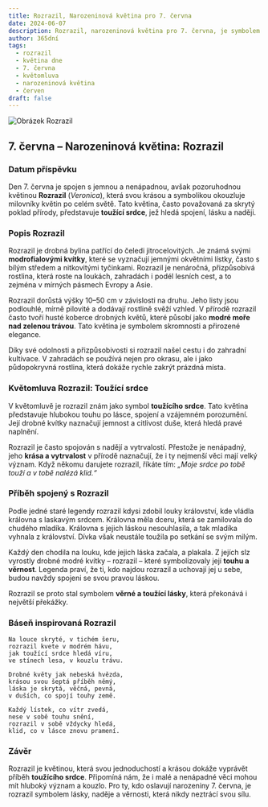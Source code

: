 ```yaml
---
title: Rozrazil, Narozeninová květina pro 7. června
date: 2024-06-07
description: Rozrazil, narozeninová květina pro 7. června, je symbolem Toužící srdce. Objevte její jedinečný význam, fascinující příběhy a poezii, která oslavuje její krásu.
author: 365dní
tags:
  - rozrazil
  - květina dne
  - 7. června
  - květomluva
  - narozeninová květina
  - červen
draft: false
---
```


![Obrázek Rozrazil](https://cdn.pixabay.com/photo/2013/07/26/05/45/large-speedwell-167462_1280.jpg#center)


## 7. června – Narozeninová květina: Rozrazil

### Datum příspěvku

Den 7. června je spojen s jemnou a nenápadnou, avšak pozoruhodnou květinou **Rozrazil** (_Veronica_), která svou krásou a symbolikou okouzluje milovníky květin po celém světě. Tato květina, často považovaná za skrytý poklad přírody, představuje **toužící srdce**, jež hledá spojení, lásku a naději.

### Popis Rozrazil

Rozrazil je drobná bylina patřící do čeledi jitrocelovitých. Je známá svými **modrofialovými kvítky**, které se vyznačují jemnými okvětními lístky, často s bílým středem a nitkovitými tyčinkami. Rozrazil je nenáročná, přizpůsobivá rostlina, která roste na loukách, zahradách i podél lesních cest, a to zejména v mírných pásmech Evropy a Asie.

Rozrazil dorůstá výšky 10–50 cm v závislosti na druhu. Jeho listy jsou podlouhlé, mírně pilovité a dodávají rostlině svěží vzhled. V přírodě rozrazil často tvoří husté koberce drobných květů, které působí jako **modré moře nad zelenou trávou**. Tato květina je symbolem skromnosti a přirozené elegance.

Díky své odolnosti a přizpůsobivosti si rozrazil našel cestu i do zahradní kultivace. V zahradách se používá nejen pro okrasu, ale i jako půdopokryvná rostlina, která dokáže rychle zakrýt prázdná místa.

### Květomluva Rozrazil: Toužící srdce

V květomluvě je rozrazil znám jako symbol **toužícího srdce**. Tato květina představuje hlubokou touhu po lásce, spojení a vzájemném porozumění. Její drobné kvítky naznačují jemnost a citlivost duše, která hledá pravé naplnění.

Rozrazil je často spojován s nadějí a vytrvalostí. Přestože je nenápadný, jeho **krása a vytrvalost** v přírodě naznačují, že i ty nejmenší věci mají velký význam. Když někomu darujete rozrazil, říkáte tím: _„Moje srdce po tobě touží a v tobě nalézá klid.“_

### Příběh spojený s Rozrazil

Podle jedné staré legendy rozrazil kdysi zdobil louky království, kde vládla královna s laskavým srdcem. Královna měla dceru, která se zamilovala do chudého mladíka. Královna s jejich láskou nesouhlasila, a tak mladíka vyhnala z království. Dívka však neustále toužila po setkání se svým milým.

Každý den chodila na louku, kde jejich láska začala, a plakala. Z jejích slz vyrostly drobné modré kvítky – rozrazil – které symbolizovaly její **touhu a věrnost**. Legenda praví, že ti, kdo najdou rozrazil a uchovají jej u sebe, budou navždy spojeni se svou pravou láskou.

Rozrazil se proto stal symbolem **věrné a toužící lásky**, která překonává i největší překážky.

### Báseň inspirovaná Rozrazil

```
Na louce skryté, v tichém šeru,  
rozrazil kvete v modrém hávu,  
jak toužící srdce hledá víru,  
ve stínech lesa, v kouzlu trávu.  

Drobné květy jak nebeská hvězda,  
krásou svou šeptá příběh němý,  
láska je skrytá, věčná, pevná,  
v duších, co spojí touhy země.  

Každý lístek, co vítr zvedá,  
nese v sobě touhu snění,  
rozrazil v sobě vždycky hledá,  
klid, co v lásce znovu pramení.  
```

### Závěr

Rozrazil je květinou, která svou jednoduchostí a krásou dokáže vyprávět příběh **toužícího srdce**. Připomíná nám, že i malé a nenápadné věci mohou mít hluboký význam a kouzlo. Pro ty, kdo oslavují narozeniny 7. června, je rozrazil symbolem lásky, naděje a věrnosti, která nikdy neztrácí svou sílu.